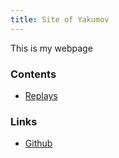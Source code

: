 ```yaml
---
title: Site of Yakumov
---
```

This is my webpage

### Contents
  - [Replays](replays/index.html)

### Links
  - [Github](https://github.com/ykmv)
